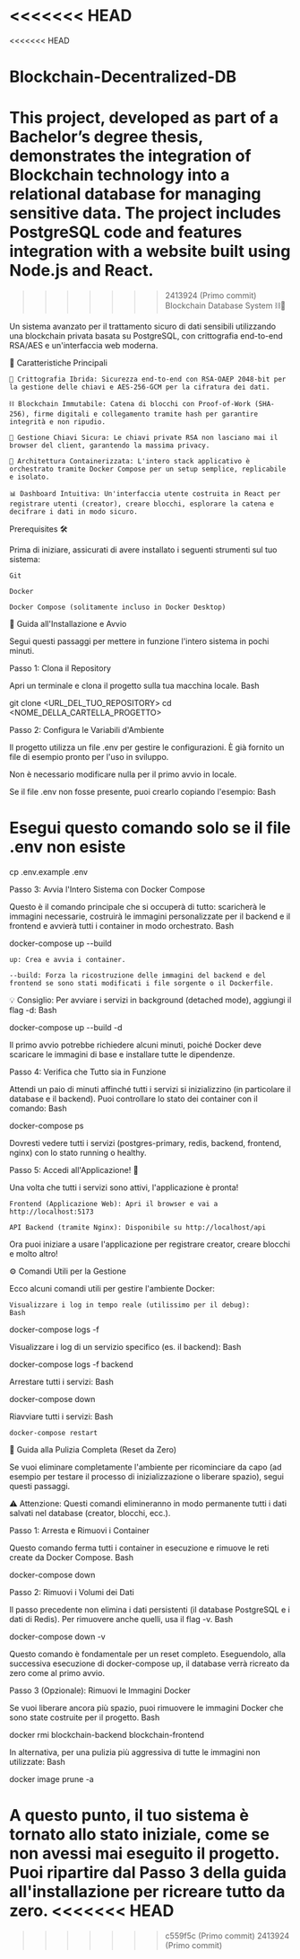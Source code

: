 <<<<<<< HEAD
=======
<<<<<<< HEAD
# Blockchain-Decentralized-DB
This project, developed as part of a Bachelor’s degree thesis, demonstrates the integration of Blockchain technology into a relational database for managing sensitive data. The project includes PostgreSQL code and features integration with a website built using Node.js and React. 
=======
>>>>>>> 2413924 (Primo commit)
Blockchain Database System ⛓️🔐

Un sistema avanzato per il trattamento sicuro di dati sensibili utilizzando una blockchain privata basata su PostgreSQL, con crittografia end-to-end RSA/AES e un'interfaccia web moderna.

🎯 Caratteristiche Principali

    🔐 Crittografia Ibrida: Sicurezza end-to-end con RSA-OAEP 2048-bit per la gestione delle chiavi e AES-256-GCM per la cifratura dei dati.

    ⛓️ Blockchain Immutabile: Catena di blocchi con Proof-of-Work (SHA-256), firme digitali e collegamento tramite hash per garantire integrità e non ripudio.

    🔑 Gestione Chiavi Sicura: Le chiavi private RSA non lasciano mai il browser del client, garantendo la massima privacy.

    🚀 Architettura Containerizzata: L'intero stack applicativo è orchestrato tramite Docker Compose per un setup semplice, replicabile e isolato.

    📊 Dashboard Intuitiva: Un'interfaccia utente costruita in React per registrare utenti (creator), creare blocchi, esplorare la catena e decifrare i dati in modo sicuro.

Prerequisites 🛠️

Prima di iniziare, assicurati di avere installato i seguenti strumenti sul tuo sistema:

    Git

    Docker

    Docker Compose (solitamente incluso in Docker Desktop)

🚀 Guida all'Installazione e Avvio

Segui questi passaggi per mettere in funzione l'intero sistema in pochi minuti.

Passo 1: Clona il Repository

Apri un terminale e clona il progetto sulla tua macchina locale.
Bash

git clone <URL_DEL_TUO_REPOSITORY>
cd <NOME_DELLA_CARTELLA_PROGETTO>

Passo 2: Configura le Variabili d'Ambiente

Il progetto utilizza un file .env per gestire le configurazioni. È già fornito un file di esempio pronto per l'uso in sviluppo.

Non è necessario modificare nulla per il primo avvio in locale.

Se il file .env non fosse presente, puoi crearlo copiando l'esempio:
Bash

# Esegui questo comando solo se il file .env non esiste
cp .env.example .env

Passo 3: Avvia l'Intero Sistema con Docker Compose

Questo è il comando principale che si occuperà di tutto: scaricherà le immagini necessarie, costruirà le immagini personalizzate per il backend e il frontend e avvierà tutti i container in modo orchestrato.
Bash

docker-compose up --build

    up: Crea e avvia i container.

    --build: Forza la ricostruzione delle immagini del backend e del frontend se sono stati modificati i file sorgente o il Dockerfile.

💡 Consiglio: Per avviare i servizi in background (detached mode), aggiungi il flag -d:
Bash

docker-compose up --build -d

Il primo avvio potrebbe richiedere alcuni minuti, poiché Docker deve scaricare le immagini di base e installare tutte le dipendenze.

Passo 4: Verifica che Tutto sia in Funzione

Attendi un paio di minuti affinché tutti i servizi si inizializzino (in particolare il database e il backend). Puoi controllare lo stato dei container con il comando:
Bash

docker-compose ps

Dovresti vedere tutti i servizi (postgres-primary, redis, backend, frontend, nginx) con lo stato running o healthy.

Passo 5: Accedi all'Applicazione! 🎉

Una volta che tutti i servizi sono attivi, l'applicazione è pronta!

    Frontend (Applicazione Web): Apri il browser e vai a http://localhost:5173

    API Backend (tramite Nginx): Disponibile su http://localhost/api

Ora puoi iniziare a usare l'applicazione per registrare creator, creare blocchi e molto altro!

⚙️ Comandi Utili per la Gestione

Ecco alcuni comandi utili per gestire l'ambiente Docker:

    Visualizzare i log in tempo reale (utilissimo per il debug):
    Bash

docker-compose logs -f

Visualizzare i log di un servizio specifico (es. il backend):
Bash

docker-compose logs -f backend

Arrestare tutti i servizi:
Bash

docker-compose down

Riavviare tutti i servizi:
Bash

    docker-compose restart

🧹 Guida alla Pulizia Completa (Reset da Zero)

Se vuoi eliminare completamente l'ambiente per ricominciare da capo (ad esempio per testare il processo di inizializzazione o liberare spazio), segui questi passaggi.

⚠️ Attenzione: Questi comandi elimineranno in modo permanente tutti i dati salvati nel database (creator, blocchi, ecc.).

Passo 1: Arresta e Rimuovi i Container

Questo comando ferma tutti i container in esecuzione e rimuove le reti create da Docker Compose.
Bash

docker-compose down

Passo 2: Rimuovi i Volumi dei Dati

Il passo precedente non elimina i dati persistenti (il database PostgreSQL e i dati di Redis). Per rimuovere anche quelli, usa il flag -v.
Bash

docker-compose down -v

Questo comando è fondamentale per un reset completo. Eseguendolo, alla successiva esecuzione di docker-compose up, il database verrà ricreato da zero come al primo avvio.

Passo 3 (Opzionale): Rimuovi le Immagini Docker

Se vuoi liberare ancora più spazio, puoi rimuovere le immagini Docker che sono state costruite per il progetto.
Bash

docker rmi blockchain-backend blockchain-frontend

In alternativa, per una pulizia più aggressiva di tutte le immagini non utilizzate:
Bash

docker image prune -a

A questo punto, il tuo sistema è tornato allo stato iniziale, come se non avessi mai eseguito il progetto. Puoi ripartire dal Passo 3 della guida all'installazione per ricreare tutto da zero.
<<<<<<< HEAD
=======
>>>>>>> c559f5c (Primo commit)
>>>>>>> 2413924 (Primo commit)
